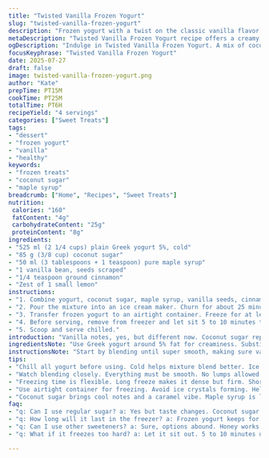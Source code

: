 ```yaml
---
title: "Twisted Vanilla Frozen Yogurt"
slug: "twisted-vanilla-frozen-yogurt"
description: "Frozen yogurt with a twist on the classic vanilla flavor. Uses coconut sugar and maple syrup instead of white sugar and corn syrup. Added a pinch of cinnamon and lemon zest for an unexpected dash of flavor. The preparation involves blending all ingredients until smooth, then churning until semi-frozen, followed by slow freezing for a dense texture. Makes about one liter, taking a little over half an hour to prepare and chill."
metaDescription: "Twisted Vanilla Frozen Yogurt recipe offers a creamy, unique flavor mix. Enjoy a healthier treat with coconut sugar and maple syrup alternatives."
ogDescription: "Indulge in Twisted Vanilla Frozen Yogurt. A mix of coconut sugar and maple syrup makes this a delicious and healthier dessert choice."
focusKeyphrase: "Twisted Vanilla Frozen Yogurt"
date: 2025-07-27
draft: false
image: twisted-vanilla-frozen-yogurt.png
author: "Kate"
prepTime: PT15M
cookTime: PT25M
totalTime: PT6H
recipeYield: "4 servings"
categories: ["Sweet Treats"]
tags:
- "dessert"
- "frozen yogurt"
- "vanilla"
- "healthy"
keywords:
- "frozen treats"
- "coconut sugar"
- "maple syrup"
breadcrumb: ["Home", "Recipes", "Sweet Treats"]
nutrition: 
 calories: "160"
 fatContent: "4g"
 carbohydrateContent: "25g"
 proteinContent: "8g"
ingredients:
- "525 ml (2 1/4 cups) plain Greek yogurt 5%, cold"
- "85 g (3/8 cup) coconut sugar"
- "50 ml (3 tablespoons + 1 teaspoon) pure maple syrup"
- "1 vanilla bean, seeds scraped"
- "1/4 teaspoon ground cinnamon"
- "Zest of 1 small lemon"
instructions:
- "1. Combine yogurt, coconut sugar, maple syrup, vanilla seeds, cinnamon, and lemon zest in a blender. Blend until completely smooth and evenly mixed."
- "2. Pour the mixture into an ice cream maker. Churn for about 25 minutes until it thickens but is still soft."
- "3. Transfer frozen yogurt to an airtight container. Freeze for at least 5 hours or until firm."
- "4. Before serving, remove from freezer and let sit 5 to 10 minutes to soften slightly."
- "5. Scoop and serve chilled."
introduction: "Vanilla notes, yes, but different now. Coconut sugar replaces white, maple syrup replaces corn syrup. Cinnamon and lemon zing sneak in. Cold yogurt, sweet tang from maple, warm spice from cinnamon, bright citrus in the background. Mix it, churn it, freeze it. Time folds slowly — start to eat hours later. The texture still creamy, the flavors complex. No eggs, no nuts, naturally gluten free. Perfect for summer when cold is king, yet you'd like a little unexpected. Eat straight or jazz it with berries, nuts, even a drizzle of honey. Keep it simple or go bold, your call. Frozen yogurt, but remixed."
ingredientsNote: "Use Greek yogurt around 5% fat for creaminess. Substituting coconut sugar for regular sugar adds a mild caramel flavor. Maple syrup replaces corn syrup — a little less sweet, but richer taste. Vanilla bean’s seeds bring real vanilla flavor; scraping the pod, don’t skip it. Cinnamon gives a subtle warming note that balances the citrus zest’s brightness. Lemon zest—not juice—adds just the right hint of freshness without watering down. Keep all dairy cold to make churning effective. The sugar and syrups prevent icy crystals, keeping the yogurt creamy while frozen."
instructionsNote: "Start by blending until super smooth, making sure vanilla seeds and spices are well mixed. Using an ice cream maker cuts freezing time compared to just straight freezing. Churn until texture thickens but not frozen solid. Transfer immediately into a sealed container to avoid freezer burn or ice build-up. 5 hours or overnight freezing makes perfect firmness, no rush. Let frozen yogurt temper slightly post-freeze for easier scooping. Stir mid-way through freezing if you want softer texture but skipping it leads to denser. Ideal serving texture is firm but yielding, not rock solid. Keep refrigerated or freeze depending on how soon you serve."
tips:
- "Chill all yogurt before using. Cold helps mixture blend better. Ice cream maker is key, but even blending works. If blender only, freeze longer. Texture gets tricky though."
- "Watch blending closely. Everything must be smooth. No lumps allowed. Check spices too. Mix well with yogurt. Scraping vanilla beans is a must for real flavor kick. Don't skip it or you'll lose richness."
- "Freezing time is flexible. Long freeze makes it dense but firm. Shorter time keeps it softer. Perfect firmness is more about preference. Mix ingredients well. If too sweet for you, adjust sweeteners down too."
- "Use airtight container for freezing. Avoid ice crystals forming. Helps keep creamy texture intact. Want a quick serve? Let it sit out before scooping. Expect it to soften a bit before enjoying cold treat."
- "Coconut sugar brings cool notes and a caramel vibe. Maple syrup is less sweet; adjusts for richness. Remember cinnamon pairs well. Lemon zest is fresh; citrus depth adds zing."
faq:
- "q: Can I use regular sugar? a: Yes but taste changes. Coconut sugar is unique, adds caramel notes. Regular sugar gives sweetness but lacks those flavors."
- "q: How long will it last in the freezer? a: Frozen yogurt keeps for a month or even longer. Use airtight containers for best results. Opened too long, flavors lose intensity."
- "q: Can I use other sweeteners? a: Sure, options abound. Honey works well too. Agave syrup is good alternative if looking for vegan-friendly choice. Adjust sweetness to your liking."
- "q: What if it freezes too hard? a: Let it sit out. 5 to 10 minutes usually helps. To soften faster, stir gently. Break up too solid spots if needed. Want softer texture? Stir during freeze."

---
```

